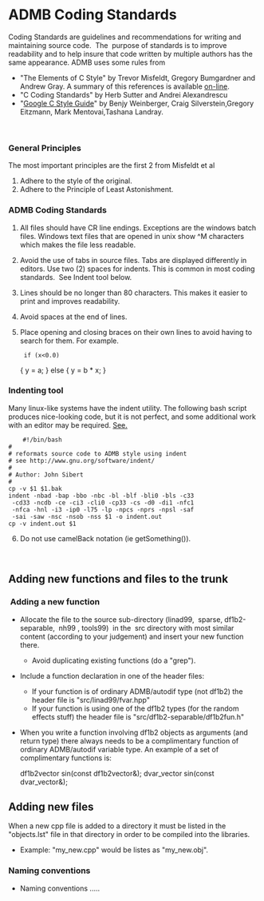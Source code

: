#  ADMB Coding Standards

Coding Standards are guidelines and recommendations for writing and maintaining source code.  The  purpose of standards is to improve readability and to help insure that code written by multiple authors has the same appearance. ADMB uses some rules from

* "The Elements of C Style" by Trevor Misfeldt, Gregory Bumgardner and Andrew Gray. A summary of this references is available [on-line][1].
* "C Coding Standards" by Herb Sutter and Andrei Alexandrescu
* "[Google C Style Guide][2]" by Benjy Weinberger, Craig Silverstein,Gregory Eitzmann, Mark Mentovai,Tashana Landray.

 

### **General Principles**

The most important principles are the first 2 from Misfeldt et al

1. Adhere to the style of the original.
2. Adhere to the Principle of Least Astonishment.

###   

### **ADMB Coding Standards**

1. All files should have CR line endings. Exceptions are the windows batch files. Windows text files that are opened in unix show ^M characters which makes the file less readable.
2. Avoid the use of tabs in source files. Tabs are displayed differently in editors. Use two (2) spaces for indents. This is common in most coding standards.  See Indent tool below.
3. Lines should be no longer than 80 characters. This makes it easier to print and improves readability.
4. Avoid spaces at the end of lines.
5. Place opening and closing braces on their own lines to avoid having to search for them. For example.   

        if (x<0.0)
    {
      y = a;
    }
    else
    {
       y = b * x;
    }

### Indenting tool

Many linux-like systems have the indent utility. The following bash script produces nice-looking code, but it is not perfect, and some additional work with an editor may be required. [See.][3]

        #!/bin/bash
    #
    # reformats source code to ADMB style using indent
    # see http://www.gnu.org/software/indent/
    #
    # Author: John Sibert
    #
    cp -v $1 $1.bak
    indent -nbad -bap -bbo -nbc -bl -blf -bli0 -bls -c33
     -cd33 -ncdb -ce -ci3 -cli0 -cp33 -cs -d0 -di1 -nfc1
     -nfca -hnl -i3 -ip0 -l75 -lp -npcs -nprs -npsl -saf
     -sai -saw -nsc -nsob -nss $1 -o indent.out
    cp -v indent.out $1

6. Do not use camelBack notation (ie getSomething()).

 

## Adding new functions and files to the trunk

###  Adding a new function

* Allocate the file to the source sub-directory (linad99,  sparse, df1b2-separable,  nh99 , tools99)  in the  src directory with most similar content (according to your judgement) and insert your new function there. 
    * Avoid duplicating existing functions (do a "grep").
* Include a function declaration in one of the header files:
    * If your function is of ordinary ADMB/autodif type (not df1b2) the header file is "src/linad99/fvar.hpp"
    * If your function is using one of the df1b2 types (for the random effects stuff) the header file is "src/df1b2-separable/df1b2fun.h"
* When you write a function involving df1b2 objects as arguments (and return type) there always needs to be a complimentary function of ordinary ADMB/autodif variable type. An example of a set of complimentary functions is:

    df1b2vector sin(const df1b2vector&);
    dvar_vector sin(const dvar_vector&);

## Adding new files

When a new cpp file is added to a directory it must be listed in the "objects.lst" file in that directory in order to be compiled into the libraries. 

* Example: "my_new.cpp" would be listes as "my_new.obj".

### Naming conventions

* Naming conventions .....

[1]: http://www.abxsoft.com/ecs/ecs-std.html
[2]: http://google-styleguide.googlecode.com/svn/trunk/cppguide.xml
[3]: http://www.gnu.org/software/indent/
